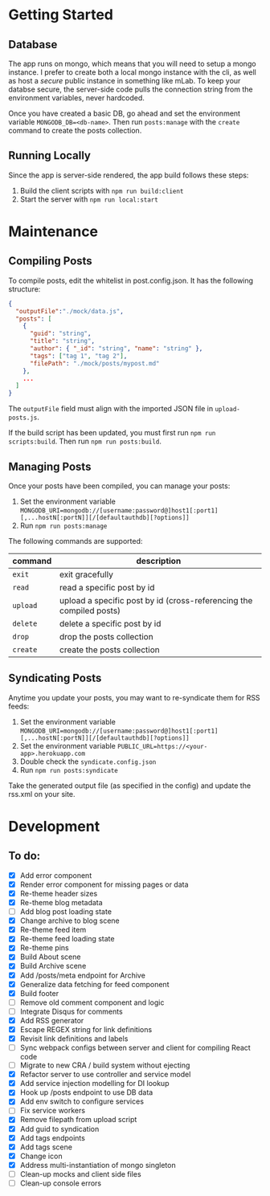 # Getting Started

## Database
The app runs on mongo, which means that you will need to setup a mongo instance. I prefer to create both a local mongo instance with the cli, as well as host a *secure* public instance in something like mLab. To keep your databse secure, the server-side code pulls the connection string from the environment variables, never hardcoded.

Once you have created a basic DB, go ahead and set the environment variable `MONGODB_DB=<db-name>`.
Then run `posts:manage` with the `create` command to create the posts collection.

## Running Locally
Since the app is server-side rendered, the app build follows these steps:
1. Build the client scripts with `npm run build:client`
2. Start the server with `npm run local:start`

# Maintenance

## Compiling Posts
To compile posts, edit the whitelist in post.config.json. It has the following structure:
```json
{
  "outputFile":"./mock/data.js",
  "posts": [
    {
      "guid": "string",
      "title": "string",
      "author": { "_id": "string", "name": "string" },
      "tags": ["tag 1", "tag 2"],
      "filePath": "./mock/posts/mypost.md"
    },
    ...
  ]
}
```
The `outputFile` field must align with the imported JSON file in `upload-posts.js`.

If the build script has been updated, you must first run `npm run scripts:build`.
Then run `npm run posts:build`.

## Managing Posts
Once your posts have been compiled, you can manage your posts:
1. Set the environment variable `MONGODB_URI=mongodb://[username:password@]host1[:port1][,...hostN[:portN]][/[defaultauthdb][?options]]`
2. Run `npm run posts:manage`


The following commands are supported:

command  | description
-------- | -----------
`exit`   | exit gracefully
`read`   | read a specific post by id
`upload` | upload a specific post by id (cross-referencing the compiled posts)
`delete` | delete a specific post by id
`drop`   | drop the posts collection
`create` | create the posts collection

## Syndicating Posts
Anytime you update your posts, you may want to re-syndicate them for RSS feeds:
1. Set the environment variable `MONGODB_URI=mongodb://[username:password@]host1[:port1][,...hostN[:portN]][/[defaultauthdb][?options]]`
2. Set the environment variable `PUBLIC_URL=https://<your-app>.herokuapp.com`
3. Double check the `syndicate.config.json`
4. Run `npm run posts:syndicate`

Take the generated output file (as specified in the config) and update the rss.xml on your site.


# Development

## To do:
- [x] Add error component  
- [x] Render error component for missing pages or data  
- [x] Re-theme header sizes  
- [x] Re-theme blog metadata  
- [ ] Add blog post loading state  
- [x] Change archive to blog scene  
- [x] Re-theme feed item  
- [x] Re-theme feed loading state  
- [x] Re-theme pins  
- [x] Build About scene  
- [x] Build Archive scene  
- [x] Add /posts/meta endpoint for Archive  
- [x] Generalize data fetching for feed component  
- [x] Build footer  
- [ ] Remove old comment component and logic  
- [ ] Integrate Disqus for comments  
- [x] Add RSS generator  
- [x] Escape REGEX string for link definitions  
- [x] Revisit link definitions and labels  
- [ ] Sync webpack configs between server and client for compiling React code  
- [ ] Migrate to new CRA / build system without ejecting
- [x] Refactor server to use controller and service model  
- [x] Add service injection modelling for DI lookup  
- [x] Hook up /posts endpoint to use DB data  
- [x] Add env switch to configure services  
- [ ] Fix service workers  
- [x] Remove filepath from upload script  
- [x] Add guid to syndication  
- [x] Add tags endpoints  
- [x] Add tags scene  
- [x] Change icon  
- [x] Address multi-instantiation of mongo singleton  
- [ ] Clean-up mocks and client side files
- [ ] Clean-up console errors
